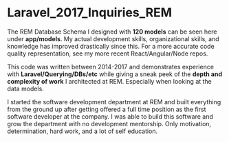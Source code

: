 # Laravel_2017_Inquiries_REM

The REM Database Schema I designed with <b>120 models</b> can be seen here under <b>app/models</b>. My actual development skills, organizational skills, and knowledge has improved drastically since this. For a more accurate code quality representation, see my more recent React/Angular/Node repos.

This code was written between 2014-2017 and demonstrates experience with <b>Laravel/Querying/DBs/etc</b> while giving a sneak peek of the <b>depth and complexity of work</b> I architected at REM. Especially when looking at the data models.

I started the software development department at REM and built everything from the ground up after getting offered 
a full time position as the first software developer at the company. I was able to build this software and grow the department with no development mentorship. Only motivation, determination, hard work, and a lot of self education.

